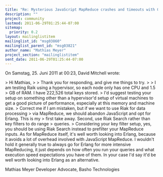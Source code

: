 ```yaml
---
title: "Re: Mysterious JavaScript MapReduce crashes and timeouts with 0.14.2"
description: ""
project: community
lastmod: 2011-06-29T01:25:44-07:00
sitemap:
  priority: 0.2
layout: mailinglistitem
mailinglist_id: "msg03860"
mailinglist_parent_id: "msg03821"
author_name: "Mathias Meyer"
project_section: "mailinglistitem"
sent_date: 2011-06-29T01:25:44-07:00
---
```


On Samstag, 25. Juni 2011 at 00:23, David Mitchell wrote:

&gt; Hi Mathias,
&gt; 
&gt; Thank you for responding, and give me things to try.
&gt; 
&gt; I am testing Raik using a hypervisor, so each node only has one CPU and 1.5 
&gt; GB of RAM. I have 222,526 total keys stored.
&gt; 
I'd suggest testing your setup on something other than a hypervisor'd setup of 
virtual machines to get a good picture of performance, especially at this 
memory and machine size.
&gt; Correct me if I am mistaken, but if we want to use Riak for data processing 
&gt; via MapReduce, we should abandon JavaScript and opt for Erlang. This is my 
&gt; first take away. Second, use Riak Search rather than key filters to do range 
&gt; queries.
&gt; 
Considering your key filter setup, yes, you should be using Riak Search instead 
to prefilter your MapReduce inputs. As for MapReduce itself, it's well worth 
looking into Erlang, because it avoids a lot of overhead involved with 
JavaScript MapReduce. I wouldn't hold it generally true to always go for Erlang 
for more intensive MapReducing, it just depends on how often you run your 
queries and what execution speed expectations you have of them. In your case 
I'd say it'd be well worth looking into Erlang as an alternative.

Mathias Meyer
Developer Advocate, Basho Technologies
